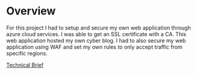 # Overview

For this project I had to setup and secure my own web application through azure cloud services.  I was able to get an SSL certificate with a CA.  This web application hosted my own cyber blog.  I had to also secure my web application using WAF and set my own rules to only accept traffic from specific regions.  

[Technical Brief](https://docs.google.com/document/d/167nMhvLeaJCmzAlI-zGV6YOjIcGTpN7Q2FQjJEEBwBs/edit?usp=sharing)
